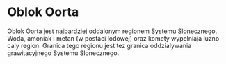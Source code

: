 # Oblok Oorta

Oblok Oorta jest najbardziej oddalonym regionem Systemu Slonecznego. Woda,
amoniak i metan (w postaci lodowej) oraz komety wypelniaja luzno caly region.
Granica tego regionu jest tez granica oddzialywania grawitacyjnego Systemu
Slonecznego.
